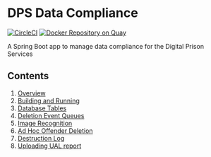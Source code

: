 # DPS Data Compliance 

[![CircleCI](https://circleci.com/gh/ministryofjustice/dps-data-compliance/tree/main.svg?style=svg)](https://circleci.com/gh/ministryofjustice/dps-data-compliance)
[![Docker Repository on Quay](https://quay.io/repository/hmpps/dps-data-compliance/status)](https://quay.io/repository/hmpps/dps-data-compliance)

A Spring Boot app to manage data compliance for the Digital Prison Services

## Contents

1. [Overview](readme/overview.md)
2. [Building and Running](readme/running.md)
3. [Database Tables](readme/database_tables.md)
4. [Deletion Event Queues](readme/deletion_events.md)
5. [Image Recognition](readme/image_recognition.md)
6. [Ad Hoc Offender Deletion](readme/ad_hoc_deletion.md)
7. [Destruction Log](readme/destruction_log.md)
8. [Uploading UAL report](readme/upload_ual_report.md) 
